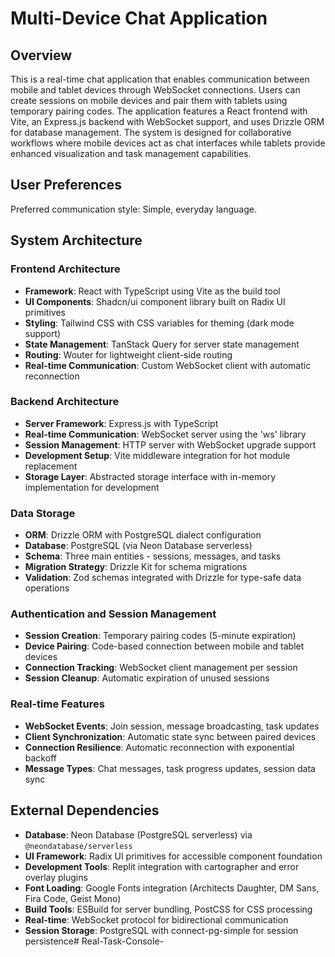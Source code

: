 # Multi-Device Chat Application

## Overview

This is a real-time chat application that enables communication between mobile and tablet devices through WebSocket connections. Users can create sessions on mobile devices and pair them with tablets using temporary pairing codes. The application features a React frontend with Vite, an Express.js backend with WebSocket support, and uses Drizzle ORM for database management. The system is designed for collaborative workflows where mobile devices act as chat interfaces while tablets provide enhanced visualization and task management capabilities.

## User Preferences

Preferred communication style: Simple, everyday language.

## System Architecture

### Frontend Architecture
- **Framework**: React with TypeScript using Vite as the build tool
- **UI Components**: Shadcn/ui component library built on Radix UI primitives
- **Styling**: Tailwind CSS with CSS variables for theming (dark mode support)
- **State Management**: TanStack Query for server state management
- **Routing**: Wouter for lightweight client-side routing
- **Real-time Communication**: Custom WebSocket client with automatic reconnection

### Backend Architecture
- **Server Framework**: Express.js with TypeScript
- **Real-time Communication**: WebSocket server using the 'ws' library
- **Session Management**: HTTP server with WebSocket upgrade support
- **Development Setup**: Vite middleware integration for hot module replacement
- **Storage Layer**: Abstracted storage interface with in-memory implementation for development

### Data Storage
- **ORM**: Drizzle ORM with PostgreSQL dialect configuration
- **Database**: PostgreSQL (via Neon Database serverless)
- **Schema**: Three main entities - sessions, messages, and tasks
- **Migration Strategy**: Drizzle Kit for schema migrations
- **Validation**: Zod schemas integrated with Drizzle for type-safe data operations

### Authentication and Session Management
- **Session Creation**: Temporary pairing codes (5-minute expiration)
- **Device Pairing**: Code-based connection between mobile and tablet devices
- **Connection Tracking**: WebSocket client management per session
- **Session Cleanup**: Automatic expiration of unused sessions

### Real-time Features
- **WebSocket Events**: Join session, message broadcasting, task updates
- **Client Synchronization**: Automatic state sync between paired devices
- **Connection Resilience**: Automatic reconnection with exponential backoff
- **Message Types**: Chat messages, task progress updates, session data sync

## External Dependencies

- **Database**: Neon Database (PostgreSQL serverless) via `@neondatabase/serverless`
- **UI Framework**: Radix UI primitives for accessible component foundation
- **Development Tools**: Replit integration with cartographer and error overlay plugins
- **Font Loading**: Google Fonts integration (Architects Daughter, DM Sans, Fira Code, Geist Mono)
- **Build Tools**: ESBuild for server bundling, PostCSS for CSS processing
- **Real-time**: WebSocket protocol for bidirectional communication
- **Session Storage**: PostgreSQL with connect-pg-simple for session persistence# Real-Task-Console-

